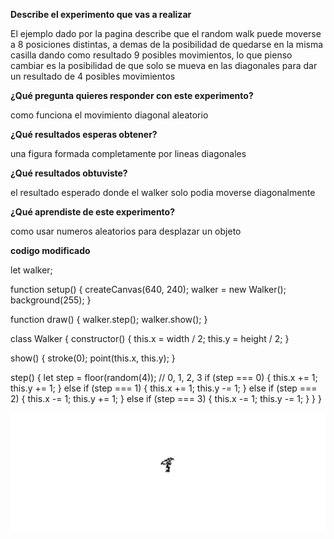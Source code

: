 **Describe el experimento que vas a realizar**

El ejemplo dado por la pagina describe que el random walk puede moverse a 8 posiciones distintas, a demas de la posibilidad de quedarse en la misma casilla dando como resultado 9 posibles movimientos, lo que pienso cambiar es la posibilidad de que solo se mueva en las diagonales para dar un resultado de 4 posibles movimientos 

**¿Qué pregunta quieres responder con este experimento?**

como funciona el movimiento diagonal aleatorio 

**¿Qué resultados esperas obtener?**

una figura formada completamente por lineas diagonales

**¿Qué resultados obtuviste?**

el resultado esperado donde el walker solo podia moverse diagonalmente

**¿Qué aprendiste de este experimento?**

como usar numeros aleatorios para desplazar un objeto 

**codigo modificado**

let walker;

function setup() {
  createCanvas(640, 240);
  walker = new Walker();
  background(255);
}

function draw() {
  walker.step();
  walker.show();
}

class Walker {
  constructor() {
    this.x = width / 2;
    this.y = height / 2;
  }

  show() {
    stroke(0);
    point(this.x, this.y);
  }

  step() {
    let step = floor(random(4)); // 0, 1, 2, 3
    if (step === 0) {
      this.x += 1;
      this.y += 1;
    } else if (step === 1) {
      this.x += 1;
      this.y -= 1;
    } else if (step === 2) {
      this.x -= 1;
      this.y += 1;
    } else if (step === 3) {
      this.x -= 1;
      this.y -= 1;
    }
  }
}


![](https://github.com/jfUPB/simulacion-M4U-l/blob/main/src/assets/Uni1Act3.png)
